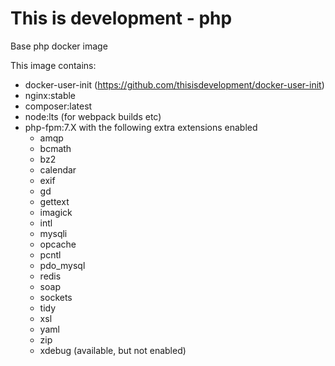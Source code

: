 # This is development - php

Base php docker image 

This image contains:
- docker-user-init (https://github.com/thisisdevelopment/docker-user-init) 
- nginx:stable
- composer:latest
- node:lts (for webpack builds etc)
- php-fpm:7.X with the following extra extensions enabled
  - amqp 
  - bcmath
  - bz2 
  - calendar
  - exif
  - gd
  - gettext
  - imagick
  - intl 
  - mysqli
  - opcache
  - pcntl
  - pdo_mysql
  - redis
  - soap
  - sockets
  - tidy
  - xsl
  - yaml
  - zip
  - xdebug (available, but not enabled)

  